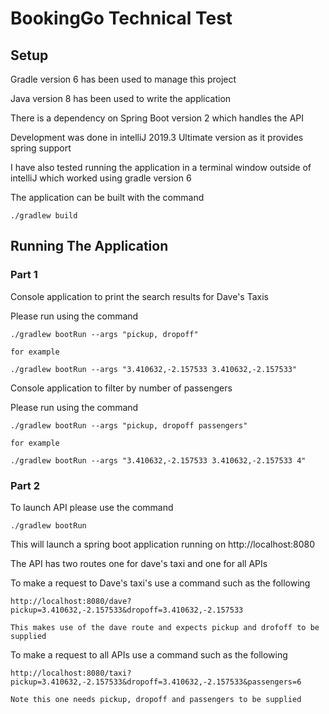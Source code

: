 # BookingGo Technical Test

## Setup
Gradle version 6 has been used to manage this project

Java version 8 has been used to write the application

There is a dependency on Spring Boot version 2 which handles the API

Development was done in intelliJ 2019.3 Ultimate version as it provides
spring support

I have also tested running the application in a terminal window outside 
of intelliJ which worked using gradle version 6

The application can be built with the command 

    ./gradlew build
    
## Running The Application

### Part 1

Console application to print the search results for Dave's Taxis

Please run using the command

    ./gradlew bootRun --args "pickup, dropoff"
    
    for example 
    
    ./gradlew bootRun --args "3.410632,-2.157533 3.410632,-2.157533"

Console application to filter by number of passengers

Please run using the command

    ./gradlew bootRun --args "pickup, dropoff passengers"
    
    for example 
    
    ./gradlew bootRun --args "3.410632,-2.157533 3.410632,-2.157533 4"
    
### Part 2

To launch API please use the command

    ./gradlew bootRun
    
This will launch a spring boot application running on http://localhost:8080

The API has two routes one for dave's taxi and one for all APIs

To make a request to Dave's taxi's use a command such as the following

    http://localhost:8080/dave?pickup=3.410632,-2.157533&dropoff=3.410632,-2.157533
  
    This makes use of the dave route and expects pickup and drofoff to be supplied
    
To make a request to all APIs use a command such as the following

    http://localhost:8080/taxi?pickup=3.410632,-2.157533&dropoff=3.410632,-2.157533&passengers=6
    
    Note this one needs pickup, dropoff and passengers to be supplied
    

